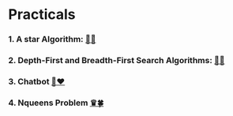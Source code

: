 # Practicals
### 1. A star Algorithm: [📒🔥](https://github.com/alfaPegasis/Practicals/blob/acb22a75eabba5a7720f93a432dde5cca5bf236e/astar.py)
### 2. Depth-First and Breadth-First Search Algorithms: [🌳🚀](https://github.com/alfaPegasis/Practicals/blob/fe012ef1959c4d3e6b2b7cb6d5a49c9b880a4df1/dfs_bfs.py)
### 3. Chatbot [🤖❤](https://github.com/alfaPegasis/Practicals/blob/a1b531d75c281a6cdf9b6c6d8344f6e3bd39b8e9/chatbot.py)
### 4. Nqueens Problem [♛🍀](https://github.com/alfaPegasis/Practicals/blob/d95ca010b1565180c4518f0a1b51e96d940cead3/nqueens.py)
